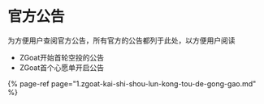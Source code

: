 # 官方公告

为方便用户查阅官方公告，所有官方的公告都列于此处，以方便用户阅读

* ZGoat开始首轮空投的公告
* ZGoat首个心愿单开启公告

{% page-ref page="1.zgoat-kai-shi-shou-lun-kong-tou-de-gong-gao.md" %}



